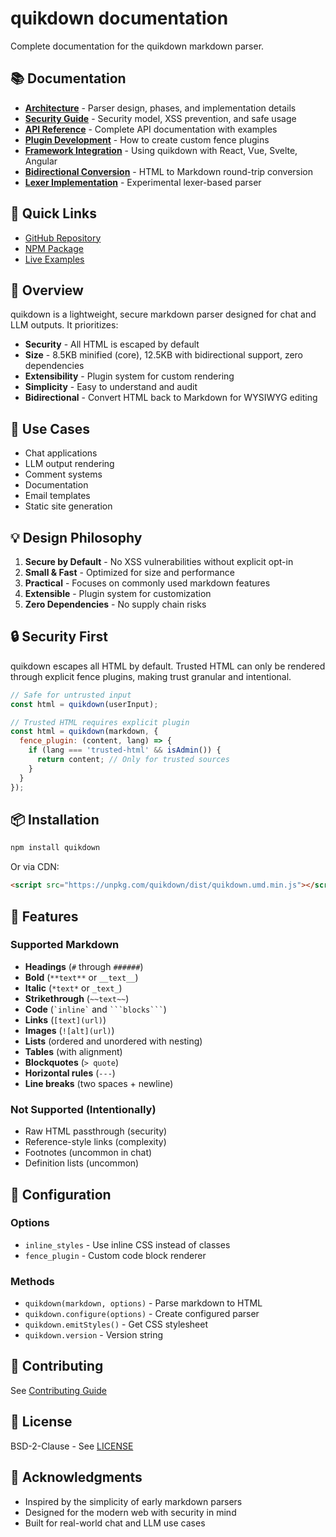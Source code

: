 # quikdown documentation

Complete documentation for the quikdown markdown parser.

## 📚 Documentation

- **[Architecture](architecture.md)** - Parser design, phases, and implementation details
- **[Security Guide](security.md)** - Security model, XSS prevention, and safe usage
- **[API Reference](api-reference.md)** - Complete API documentation with examples
- **[Plugin Development](plugin-guide.md)** - How to create custom fence plugins
- **[Framework Integration](framework-integration.md)** - Using quikdown with React, Vue, Svelte, Angular
- **[Bidirectional Conversion](quikdown-bidirectional.md)** - HTML to Markdown round-trip conversion
- **[Lexer Implementation](lexer-implementation.md)** - Experimental lexer-based parser

## 🚀 Quick Links

- [GitHub Repository](https://github.com/deftio/quikdown)
- [NPM Package](https://www.npmjs.com/package/quikdown)
- [Live Examples](../examples/)

## 📖 Overview

quikdown is a lightweight, secure markdown parser designed for chat and LLM outputs. It prioritizes:

- **Security** - All HTML is escaped by default
- **Size** - 8.5KB minified (core), 12.5KB with bidirectional support, zero dependencies
- **Extensibility** - Plugin system for custom rendering
- **Simplicity** - Easy to understand and audit
- **Bidirectional** - Convert HTML back to Markdown for WYSIWYG editing

## 🎯 Use Cases

- Chat applications
- LLM output rendering
- Comment systems
- Documentation
- Email templates
- Static site generation

## 💡 Design Philosophy

1. **Secure by Default** - No XSS vulnerabilities without explicit opt-in
2. **Small & Fast** - Optimized for size and performance
3. **Practical** - Focuses on commonly used markdown features
4. **Extensible** - Plugin system for customization
5. **Zero Dependencies** - No supply chain risks

## 🔒 Security First

quikdown escapes all HTML by default. Trusted HTML can only be rendered through explicit fence plugins, making trust granular and intentional.

```javascript
// Safe for untrusted input
const html = quikdown(userInput);

// Trusted HTML requires explicit plugin
const html = quikdown(markdown, {
  fence_plugin: (content, lang) => {
    if (lang === 'trusted-html' && isAdmin()) {
      return content; // Only for trusted sources
    }
  }
});
```

## 📦 Installation

```bash
npm install quikdown
```

Or via CDN:

```html
<script src="https://unpkg.com/quikdown/dist/quikdown.umd.min.js"></script>
```

## 🌟 Features

### Supported Markdown

- **Headings** (`#` through `######`)
- **Bold** (`**text**` or `__text__`)
- **Italic** (`*text*` or `_text_`)
- **Strikethrough** (`~~text~~`)
- **Code** (`` `inline` `` and ` ```blocks``` `)
- **Links** (`[text](url)`)
- **Images** (`![alt](url)`)
- **Lists** (ordered and unordered with nesting)
- **Tables** (with alignment)
- **Blockquotes** (`> quote`)
- **Horizontal rules** (`---`)
- **Line breaks** (two spaces + newline)

### Not Supported (Intentionally)

- Raw HTML passthrough (security)
- Reference-style links (complexity)
- Footnotes (uncommon in chat)
- Definition lists (uncommon)

## 🔧 Configuration

### Options

- `inline_styles` - Use inline CSS instead of classes
- `fence_plugin` - Custom code block renderer

### Methods

- `quikdown(markdown, options)` - Parse markdown to HTML
- `quikdown.configure(options)` - Create configured parser
- `quikdown.emitStyles()` - Get CSS stylesheet
- `quikdown.version` - Version string

## 🤝 Contributing

See [Contributing Guide](../CONTRIBUTING.md)

## 📄 License

BSD-2-Clause - See [LICENSE](../LICENSE.txt)

## 🙏 Acknowledgments

- Inspired by the simplicity of early markdown parsers
- Designed for the modern web with security in mind
- Built for real-world chat and LLM use cases